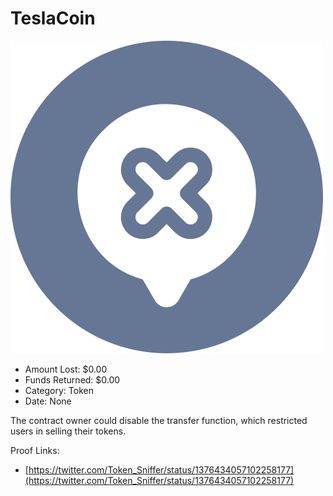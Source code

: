 # TeslaCoin
![TeslaCoin](/rektimages/TeslaCoin.png)
- Amount Lost: $0.00
- Funds Returned: $0.00
- Category: Token
- Date: None

The contract owner could disable the transfer function, which restricted users in selling their tokens.


Proof Links:
- [https://twitter.com/Token_Sniffer/status/1376434057102258177](https://twitter.com/Token_Sniffer/status/1376434057102258177)


